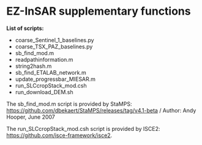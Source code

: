 # EZ-InSAR supplementary functions

**List of scripts:**
- coarse_Sentinel_1_baselines.py	
- coarse_TSX_PAZ_baselines.py
- sb_find_mod.m
- readpathinformation.m		
- string2hash.m
- sb_find_ETALAB_network.m	
- update_progressbar_MIESAR.m
- run_SLCcropStack_mod.csh
- run_download_DEM.sh

The sb_find_mod.m script is provided by StaMPS: https://github.com/dbekaert/StaMPS/releases/tag/v4.1-beta / Author: Andy Hooper, June 2007

The run_SLCcropStack_mod.csh script is provided by ISCE2: https://github.com/isce-framework/isce2. 
